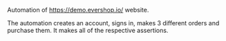 Automation of https://demo.evershop.io/ website.

The automation creates an account, signs in, makes 3 different orders and purchase them. It makes all of the respective assertions.
